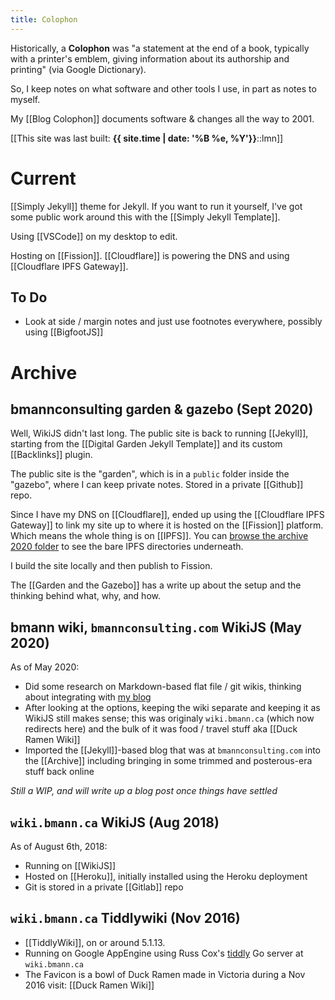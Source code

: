 ```yaml
---
title: Colophon
---
```


Historically, a **Colophon** was "a statement at the end of a book, typically with a printer's emblem, giving information about its authorship and printing" (via Google Dictionary).

So, I keep notes on what software and other tools I use, in part as notes to myself.

My [[Blog Colophon]] documents software & changes all the way to 2001.

[[This site was last built: <strong>{{ site.time | date: '%B %e, %Y'}}</strong>::lmn]]
# Current

[[Simply Jekyll]] theme for Jekyll. If you want to run it yourself, I've got some public work around this with the [[Simply Jekyll Template]].

Using [[VSCode]] on my desktop to edit.

Hosting on [[Fission]]. [[Cloudflare]] is powering the DNS and using [[Cloudflare IPFS Gateway]].
## To Do

* Look at side / margin notes and just use footnotes everywhere, possibly using [[BigfootJS]]

# Archive

## bmannconsulting garden & gazebo (Sept 2020)

Well, WikiJS didn't last long. The public site is back to running [[Jekyll]], starting from the [[Digital Garden Jekyll Template]] and its custom [[Backlinks]] plugin. 

The public site is the "garden", which is in a `public` folder inside the "gazebo", where I can keep private notes. Stored in a private [[Github]] repo.

Since I have my DNS on [[Cloudflare]], ended up using the [[Cloudflare IPFS Gateway]] to link my site up to where it is hosted on the [[Fission]] platform. Which means the whole thing is on [[IPFS]]. You can [browse the archive 2020 folder](https://bmannconsulting.com/archive/2020/) to see the bare IPFS directories underneath.

I build the site locally and then publish to Fission.

The [[Garden and the Gazebo]] has a write up about the setup and the thinking behind what, why, and how.

## bmann wiki, `bmannconsulting.com` WikiJS (May 2020)

As of May 2020:

- Did some research on Markdown-based flat file / git wikis, thinking about integrating with [my blog](https://blog.bmannconsulting.com)
- After looking at the options, keeping the wiki separate and keeping it as WikiJS still makes sense; this was originaly `wiki.bmann.ca` (which now redirects here) and the bulk of it was food / travel stuff aka [[Duck Ramen Wiki]]
- Imported the [[Jekyll]]-based blog that was at `bmannconsulting.com` into the [[Archive]] including bringing in some trimmed and posterous-era stuff back online

_Still a WIP, and will write up a blog post once things have settled_

## `wiki.bmann.ca` WikiJS (Aug 2018)

As of August 6th, 2018:

- Running on [[WikiJS]]
- Hosted on [[Heroku]], initially installed using the Heroku deployment
- Git is stored in a private [[Gitlab]] repo

## `wiki.bmann.ca` Tiddlywiki (Nov 2016)

- [[TiddlyWiki]], on or around 5.1.13.
- Running on Google AppEngine using Russ Cox's [tiddly](https://github.com/rsc/tiddly) Go server at `wiki.bmann.ca`
- The Favicon is a bowl of Duck Ramen made in Victoria during a Nov 2016 visit: [[Duck Ramen Wiki]]





